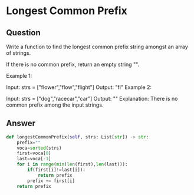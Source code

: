 # Longest Common Prefix

## Question

Write a function to find the longest common prefix string amongst an array of strings.

If there is no common prefix, return an empty string "".

Example 1:

Input: strs = ["flower","flow","flight"]
Output: "fl"
Example 2:

Input: strs = ["dog","racecar","car"]
Output: ""
Explanation: There is no common prefix among the input strings.

## Answer

```python
def longestCommonPrefix(self, strs: List[str]) -> str:
    prefix=""
    voca=sorted(strs)
    first=voca[0]
    last=voca[-1]
    for i in range(min(len(first),len(last))):
        if(first[i]!=last[i]):
            return prefix
        prefix += first[i]
    return prefix
```
